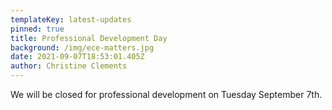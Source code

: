 ```yaml
---
templateKey: latest-updates
pinned: true
title: Professional Development Day
background: /img/ece-matters.jpg
date: 2021-09-07T18:53:01.405Z
author: Christine Clements
---
```

We will be closed for professional development on Tuesday September 7th.
